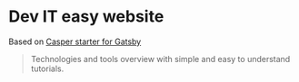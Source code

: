 # Dev IT easy website

Based on [Casper starter for Gatsby](https://github.com/scttcper/gatsby-casper.git)

>Technologies and tools overview with simple and easy to understand tutorials.

